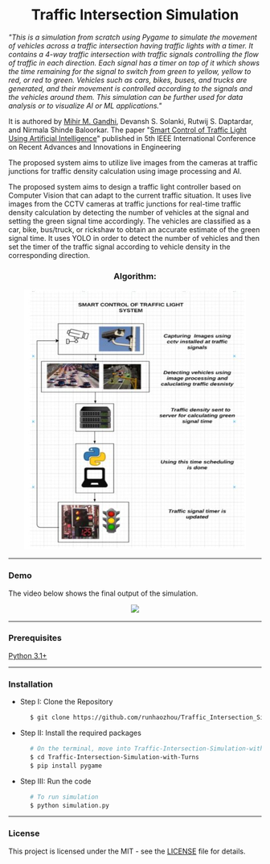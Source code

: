 # <center>Traffic Intersection Simulation</center>

*"This is a simulation from scratch using Pygame to simulate the movement of vehicles across a traffic intersection having traffic lights with a timer. It contains a 4-way traffic intersection with traffic signals controlling the flow of traffic in each direction. Each signal has a timer on top of it which shows the time remaining for the signal to switch from green to yellow, yellow to red, or red to green. Vehicles such as cars, bikes, buses, and trucks are generated, and their movement is controlled according to the signals and the vehicles around them. This simulation can be further used for data analysis or to visualize AI or ML applications."*

It is authored by [Mihir M. Gandhi](https://github.com/mihir-m-gandhi), Devansh S. Solanki, Rutwij S. Daptardar, and Nirmala Shinde Baloorkar. The paper "[Smart Control of Traffic Light Using Artificial Intelligence](https://ieeexplore.ieee.org/document/9358334)" published in 5th IEEE International Conference on Recent Advances and Innovations in Engineering 

The proposed system aims to utilize live images from the cameras at traffic junctions for traffic density calculation using image processing and AI. 

The proposed system aims to design a traffic light controller based on Computer Vision that can adapt to the current traffic situation. It uses live images from the CCTV cameras at traffic junctions for real-time traffic density calculation by detecting the number of vehicles at the signal and setting the green signal time accordingly. The vehicles are classified as a car, bike, bus/truck, or rickshaw to obtain an accurate estimate of the green signal time. It uses YOLO in order to detect the number of vehicles and then set the timer of the traffic signal according to vehicle density in the corresponding direction.

### <center>Algorithm:</center>

<p align="center">
    <img src="./images/algorithm.JPG">
</p>

------

### Demo

The video below shows the final output of the simulation.

<p align="center">
    <img src="./images/Demo.gif">
</p>


------------------------------------------

### Prerequisites

[Python 3.1+](https://www.python.org/downloads/)

------------------------------------------

### Installation

 * Step I: Clone the Repository

```sh
      $ git clone https://github.com/runhaozhou/Traffic_Intersection_Simulation.git
```

  * Step II: Install the required packages

```sh
      # On the terminal, move into Traffic-Intersection-Simulation-with-Turns directory
      $ cd Traffic-Intersection-Simulation-with-Turns
      $ pip install pygame
```

* Step III: Run the code

```sh
      # To run simulation
      $ python simulation.py
```

------------------------------------------

### License

This project is licensed under the MIT - see the [LICENSE](./LICENSE) file for details.